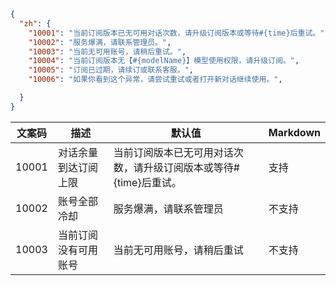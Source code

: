 

```json
{
  "zh": {
    "10001": "当前订阅版本已无可用对话次数，请升级订阅版本或等待#{time}后重试。",
    "10002": "服务爆满，请联系管理员。",
    "10003": "当前无可用账号，请稍后重试。",
    "10004": "当前订阅版本无【#{modelName}】模型使用权限，请升级订阅。",
    "10005": "订阅已过期，请续订或联系客服。",
    "10006": "如果你看到这个异常，请尝试重试或者打开新对话继续使用。",

  }
}

```

| **文案码**  | **描述**     | **默认值**                                   | Markdown |
|----------|------------|-------------------------------------------|----------|
| 10001   | 对话余量到达订阅上限 | 当前订阅版本已无可用对话次数，请升级订阅版本或等待#{time}后重试。| 支持       |
| 10002   | 账号全部冷却 | 服务爆满，请联系管理员| 不支持       |
| 10003   | 当前订阅没有可用账号 | 当前无可用账号，请稍后重试| 不支持       |

